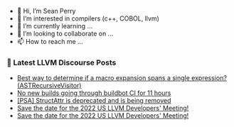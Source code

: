 - 👋 Hi, I’m Sean Perry
- 👀 I’m interested in compilers (c++, COBOL, llvm)
- 🌱 I’m currently learning ...
- 💞️ I’m looking to collaborate on ...
- 📫 How to reach me ...

<!---
s66perry/s66perry is a ✨ special ✨ repository because its `README.md` (this file) appears on your GitHub profile.
You can click the Preview link to take a look at your changes.
--->
### 📕 Latest LLVM Discourse Posts

<!-- DISCOURSE-LLVM:START -->
- [Best way to determine if a macro expansion spans a single expression? &lpar;ASTRecursiveVisitor&rpar;](https://discourse.llvm.org/t/best-way-to-determine-if-a-macro-expansion-spans-a-single-expression-astrecursivevisitor/63091#post_4)
- [No new builds going through buildbot CI for 11 hours](https://discourse.llvm.org/t/no-new-builds-going-through-buildbot-ci-for-11-hours/63094#post_4)
- [[PSA] StructAttr is deprecated and is being removed](https://discourse.llvm.org/t/psa-structattr-is-deprecated-and-is-being-removed/63068#post_7)
- [Save the date for the 2022 US LLVM Developers&#39; Meeting!](https://discourse.llvm.org/t/save-the-date-for-the-2022-us-llvm-developers-meeting/63108#post_6)
- [Save the date for the 2022 US LLVM Developers&#39; Meeting!](https://discourse.llvm.org/t/save-the-date-for-the-2022-us-llvm-developers-meeting/63108#post_5)
<!-- DISCOURSE-LLVM:END -->
